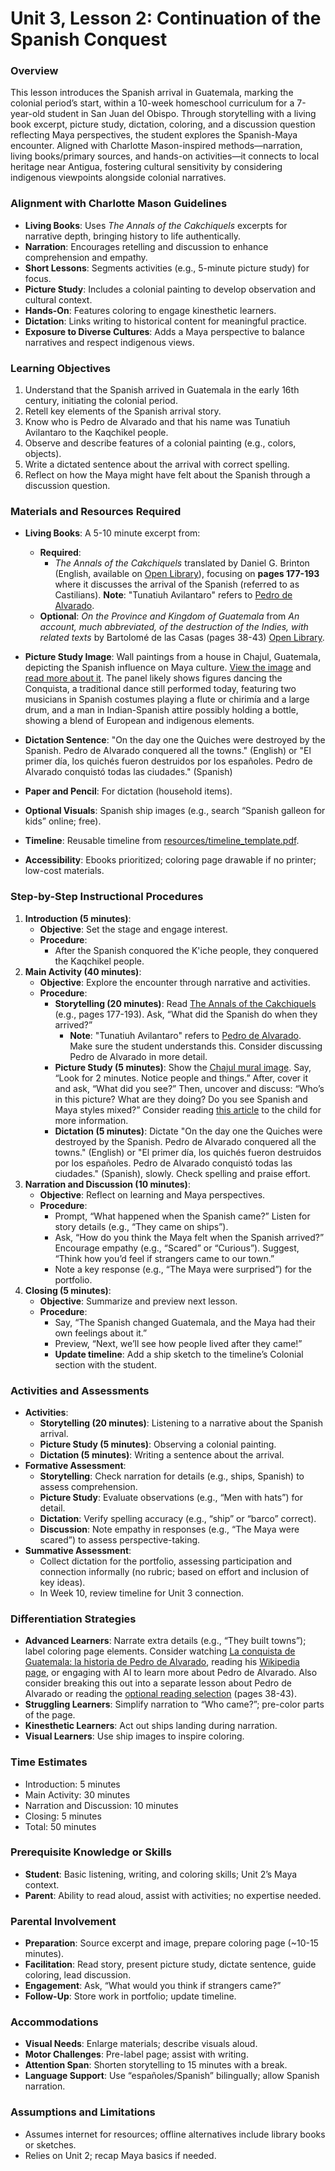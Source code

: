 # Unit 3, Lesson 2: Continuation of the Spanish Conquest

### Overview
This lesson introduces the Spanish arrival in Guatemala, marking the colonial period’s start, within a 10-week homeschool curriculum for a 7-year-old student in San Juan del Obispo. Through storytelling with a living book excerpt, picture study, dictation, coloring, and a discussion question reflecting Maya perspectives, the student explores the Spanish-Maya encounter. Aligned with Charlotte Mason-inspired methods—narration, living books/primary sources, and hands-on activities—it connects to local heritage near Antigua, fostering cultural sensitivity by considering indigenous viewpoints alongside colonial narratives.

### Alignment with Charlotte Mason Guidelines
- **Living Books**: Uses *The Annals of the Cakchiquels* excerpts for narrative depth, bringing history to life authentically.
- **Narration**: Encourages retelling and discussion to enhance comprehension and empathy.
- **Short Lessons**: Segments activities (e.g., 5-minute picture study) for focus.
- **Picture Study**: Includes a colonial painting to develop observation and cultural context.
- **Hands-On**: Features coloring to engage kinesthetic learners.
- **Dictation**: Links writing to historical content for meaningful practice.
- **Exposure to Diverse Cultures**: Adds a Maya perspective to balance narratives and respect indigenous views.

### Learning Objectives
1. Understand that the Spanish arrived in Guatemala in the early 16th century, initiating the colonial period.
2. Retell key elements of the Spanish arrival story.
3. Know who is Pedro de Alvarado and that his name was Tunatiuh Avilantaro to the Kaqchikel people.
4. Observe and describe features of a colonial painting (e.g., colors, objects).
5. Write a dictated sentence about the arrival with correct spelling.
6. Reflect on how the Maya might have felt about the Spanish through a discussion question.

### Materials and Resources Required
- **Living Books**: A 5-10 minute excerpt from:
  - **Required**:
    - *The Annals of the Cakchiquels* translated by Daniel G. Brinton (English, available on [Open Library](https://openlibrary.org/books/OL13993465M/The_annals_of_the_Cakchiquels)), focusing on **pages 177-193** where it discusses the arrival of the Spanish (referred to as Castilians). **Note**: "Tunatiuh Avilantaro" refers to [Pedro de Alvarado](https://en.wikipedia.org/wiki/Pedro_de_Alvarado). 
  - **Optional**: *On the Province and Kingdom of Guatemala* from *An account, much abbreviated, of the destruction of the Indies, with related texts* by  Bartolomé de las Casas (pages 38-43) [Open Library](https://openlibrary.org/works/OL957329W/An_account_much_abbreviated_of_the_destruction_of_the_Indies_with_related_texts).

- **Picture Study Image**: Wall paintings from a house in Chajul, Guatemala, depicting the Spanish influence on Maya culture. [View the image](https://cdn.sci.news/images/enlarge7/image_8558_1e-Chajul-Paintings.jpg) and [read more about it](https://www.sci.news/archaeology/chajul-maya-wall-paintings-guatemala-08558.html). The panel likely shows figures dancing the Conquista, a traditional dance still performed today, featuring two musicians in Spanish costumes playing a flute or chirimía and a large drum, and a man in Indian-Spanish attire possibly holding a bottle, showing a blend of European and indigenous elements.
- **Dictation Sentence**: "On the day one the Quiches were destroyed by the Spanish. Pedro de Alvarado conquered all the towns." (English) or "El primer día, los quichés fueron destruidos por los españoles. Pedro de Alvarado conquistó todas las ciudades." (Spanish)

- **Paper and Pencil**: For dictation (household items).
- **Optional Visuals**: Spanish ship images (e.g., search “Spanish galleon for kids” online; free).
- **Timeline**: Reusable timeline from [resources/timeline_template.pdf](resources/timeline_template.pdf).
- **Accessibility**: Ebooks prioritized; coloring page drawable if no printer; low-cost materials.

### Step-by-Step Instructional Procedures
1. **Introduction (5 minutes)**:
   - **Objective**: Set the stage and engage interest.
   - **Procedure**:
     - After the Spanish conquored the K'iche people, they conquered the Kaqchikel people.
2. **Main Activity (40 minutes)**:
   - **Objective**: Explore the encounter through narrative and activities.
   - **Procedure**:
     - **Storytelling (20 minutes)**: Read [The Annals of the Cakchiquels](https://openlibrary.org/books/OL13993465M/The_annals_of_the_Cakchiquels) (e.g., pages 177-193). Ask, “What did the Spanish do when they arrived?”
        - **Note**: "Tunatiuh Avilantaro" refers to [Pedro de Alvarado](https://en.wikipedia.org/wiki/Pedro_de_Alvarado). Make sure the student understands this. Consider discussing Pedro de Alvarado in more detail.
     - **Picture Study (5 minutes)**: Show the [Chajul mural image](https://cdn.sci.news/images/enlarge7/image_8558_1e-Chajul-Paintings.jpg). Say, “Look for 2 minutes. Notice people and things.” After, cover it and ask, “What did you see?” Then, uncover and discuss: “Who’s in this picture? What are they doing? Do you see Spanish and Maya styles mixed?” Consider reading [this article](https://www.sci.news/archaeology/chajul-maya-wall-paintings-guatemala-08558.html) to the child for more information.
     - **Dictation (5 minutes)**: Dictate "On the day one the Quiches were destroyed by the Spanish. Pedro de Alvarado conquered all the towns." (English) or "El primer día, los quichés fueron destruidos por los españoles. Pedro de Alvarado conquistó todas las ciudades." (Spanish), slowly. Check spelling and praise effort.
3. **Narration and Discussion (10 minutes)**:
   - **Objective**: Reflect on learning and Maya perspectives.
   - **Procedure**:
     - Prompt, “What happened when the Spanish came?” Listen for story details (e.g., “They came on ships”).
     - Ask, “How do you think the Maya felt when the Spanish arrived?” Encourage empathy (e.g., “Scared” or “Curious”). Suggest, “Think how you’d feel if strangers came to our town.”
     - Note a key response (e.g., “The Maya were surprised”) for the portfolio.
4. **Closing (5 minutes)**:
   - **Objective**: Summarize and preview next lesson.
   - **Procedure**:
     - Say, “The Spanish changed Guatemala, and the Maya had their own feelings about it.”
     - Preview, “Next, we’ll see how people lived after they came!”
     -  **Update timeline**: Add a ship sketch to the timeline’s Colonial section with the student.

### Activities and Assessments
- **Activities**:
  - **Storytelling (20 minutes)**: Listening to a narrative about the Spanish arrival.
  - **Picture Study (5 minutes)**: Observing a colonial painting.
  - **Dictation (5 minutes)**: Writing a sentence about the arrival.
- **Formative Assessment**:
  - **Storytelling**: Check narration for details (e.g., ships, Spanish) to assess comprehension.
  - **Picture Study**: Evaluate observations (e.g., “Men with hats”) for detail.
  - **Dictation**: Verify spelling accuracy (e.g., “ship” or “barco” correct).
  - **Discussion**: Note empathy in responses (e.g., “The Maya were scared”) to assess perspective-taking.
- **Summative Assessment**:
  - Collect dictation for the portfolio, assessing participation and connection informally (no rubric; based on effort and inclusion of key ideas).
  - In Week 10, review timeline for Unit 3 connection.

### Differentiation Strategies
- **Advanced Learners**: Narrate extra details (e.g., “They built towns”); label coloring page elements. Consider watching [La conquista de Guatemala: la historia de Pedro de Alvarado](https://www.youtube.com/watch?v=5FvVdIKhkdM), reading his [Wikipedia page](https://en.wikipedia.org/wiki/Pedro_de_Alvarado#Conquest_of_Soconusco_and_Guatemala), or engaging with AI to learn more about Pedro de Alvarado. Also consider breaking this out into a separate lesson about Pedro de Alvarado or reading the [optional reading selection](https://openlibrary.org/works/OL957329W/An_account_much_abbreviated_of_the_destruction_of_the_Indies_with_related_texts) (pages 38-43).
- **Struggling Learners**: Simplify narration to “Who came?”; pre-color parts of the page.
- **Kinesthetic Learners**: Act out ships landing during narration.
- **Visual Learners**: Use ship images to inspire coloring.

### Time Estimates
- Introduction: 5 minutes
- Main Activity: 30 minutes
- Narration and Discussion: 10 minutes
- Closing: 5 minutes
- Total: 50 minutes

### Prerequisite Knowledge or Skills
- **Student**: Basic listening, writing, and coloring skills; Unit 2’s Maya context.
- **Parent**: Ability to read aloud, assist with activities; no expertise needed.

### Parental Involvement
- **Preparation**: Source excerpt and image, prepare coloring page (~10-15 minutes).
- **Facilitation**: Read story, present picture study, dictate sentence, guide coloring, lead discussion.
- **Engagement**: Ask, “What would you think if strangers came?”
- **Follow-Up**: Store work in portfolio; update timeline.

### Accommodations
- **Visual Needs**: Enlarge materials; describe visuals aloud.
- **Motor Challenges**: Pre-label page; assist with writing.
- **Attention Span**: Shorten storytelling to 15 minutes with a break.
- **Language Support**: Use “españoles/Spanish” bilingually; allow Spanish narration.

### Assumptions and Limitations
- Assumes internet for resources; offline alternatives include library books or sketches.
- Relies on Unit 2; recap Maya basics if needed.
